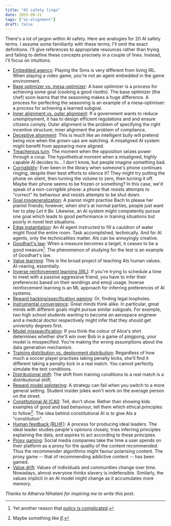 ```yaml
---
title: "AI safety lingo"
date: 2025-09-21
tags: ["ai-alignment"]
draft: false
---
```


There's a lot of jargon within AI safety. Here are analogies for 20 AI safety terms. I assume some familiarity with these terms; I'll omit the exact definitions. I'll give references to appropriate resources rather than trying and failing to define these concepts precisely in a couple of lines. Instead, I'll focus on intuitions.

- [Embedded agency](https://www.lesswrong.com/posts/p7x32SEt43ZMC9r7r/embedded-agents): Playing the Sims is very different from living IRL. When playing a video game, you're not an agent embedded in the game environment.
- [Base optimizer vs. mesa-optimizer](https://www.lesswrong.com/posts/FkgsxrGf3QxhfLWHG/risks-from-learned-optimization-introduction): A base optimizer is a process for achieving some goal (cooking a good risotto). The base optimizer (the chef) soon learns that the seasoning makes a huge difference. A process for perfecting the seasoning is an example of a mesa-optimiser: a process for achieving a learned subgoal.
- [Inner alignment vs. outer alignment](https://www.lesswrong.com/posts/poyshiMEhJsAuifKt/outer-vs-inner-misalignment-three-framings-1): If a government wants to reduce unemployment, it has to design efficient regulations and and ensure citizens comply. Outer alignment is the problem of specifying the right incentive structure; inner alignment the problem of compliance.
- [Deceptive alignment](https://www.lesswrong.com/w/deceptive-alignment): This is much like an intelligent bully will pretend being nice when the grown-ups are watching. A misaligned AI system might benefit from appearing more aligned. 
- [Treacherous turn](https://www.lesswrong.com/w/treacherous-turn): The moment when the opposition seizes power through a coup. The hypothetical moment when a misaligned, highly capable AI decides to... I don't know, but people imagine something bad.
- [Corrigibility](https://www.lesswrong.com/w/corrigibility-1): Ever been in the library when someone's phone continues ringing, despite their best efforts to silence it? They might try putting the phone on silent, then turning the volume to zero, then turning it off. Maybe their phone seems to be frozen or something? In this case, we'd speak of a non-corrigible phone: a phone that resists attempts to "correct" its behaviour and resists attempts to be shut down.
- [Goal misgeneralization](https://arxiv.org/abs/2210.01790): A pianist might practise Bach to please her pianist friends; however, when she's at normal parties, people just want her to play *Let it Be*. Likewise, an AI system might competently pursue one goal which leads to good performance in training situations but poorly in novel test situations.
- [Edge instantiation](https://www.lesswrong.com/w/instrumental-convergence): An AI agent instructed to fill a cauldron of water might flood the entire room. Task accomplished, technically. And for AI agents, only the technicalities matter. AIs can be annoyingly creative.
- [Goodhart's law](https://en.wikipedia.org/wiki/Goodhart%27s_law): When a measure becomes a target, it ceases to be a good measure[^policy-complicated]. The phenomenon of studying for the test is an example of Goodhart's law.
- [Value learning](https://www.alignmentforum.org/s/4dHMdK5TLN6xcqtyc): This is the broad project of teaching AIs human values. AI-rearing, essentially.
- [Inverse reinforcement learning (IRL)](https://www.youtube.com/watch?v=qo355ALvLRI): If you're trying to schedule a time to meet with a passive aggressive friend, you have to infer their preferences based on their wordings and emoji usage. Inverse reinforcement learning is an ML approach for inferring preferences of AI systems.
- [Reward hacking/specification gaming](https://lilianweng.github.io/posts/2024-11-28-reward-hacking/): Or, finding legal loopholes.
- [Instrumental convergence](https://www.lesswrong.com/w/instrumental-convergence): Great minds think alike. In particular, great minds with different goals might pursue similar subgoals. For example, two high school students wanting to become an aerospace engineer and a medical doctor respectively might infer that they should get university degrees first.
- [Model misspecification](https://en.wikipedia.org/wiki/Statistical_model_specification): If you think the colour of Alice's shirt determines whether she'll win over Bob in a game of pingpong, your model is misspecified. You're making the wrong assumptions about the data generation mechanism.
- [Training distribution vs. deployment distribution](https://www.lesswrong.com/posts/sAJnZY8pp2W3DR4mx/breaking-down-the-training-deployment-dichotomy): Regardless of how much a soccer player practises taking penalty kicks, she'll find it different taking a penalty kick in a real match. You cannot perfectly simulate the test conditions.
- [Distributional shift](https://www.lesswrong.com/w/distributional-shifts): The shift from training conditions to a real match is a distributional shift.
- [Reward model splintering](https://www.lesswrong.com/posts/k54rgSg7GcjtXnMHX/model-splintering-moving-from-one-imperfect-model-to-another-1): A strategy can fail when you switch to a more general setting. Student insider jokes won't work on the average person on the street.
- [Constitutional AI (CAI)](https://www-cdn.anthropic.com/7512771452629584566b6303311496c262da1006/Anthropic_ConstitutionalAI_v2.pdf): Tell, don't show. Rather than showing kids examples of good and bad behaviour, tell them which ethical principles to follow[^if]. The idea behind constitutional AI is to give AIs a "constitution".
- [Human feedback (RLHF)](https://en.wikipedia.org/wiki/Reinforcement_learning_from_human_feedback): A process for producing ideal leaders. The ideal leader studies people's opinions closely, tries inferring principles explaining the data, and aspires to act according to these principles.
- [Proxy gaming](https://newsletter.safe.ai/p/ai-safety-newsletter-13): Social media companies take the time a user spends on their platform as a proxy for the quality of the content recommended. Thus the recommender algorithms might favour polarising content. The proxy game -- that of recommending addictive content -- has been gamed.
- [Value drift](https://www.lesswrong.com/w/value-drift): Values of individuals and communities change over time. Nowadays, almost everyone thinks slavery is indefensible. Similarly, the values implicit in an AI model might change as it accumulates more memory.

*Thanks to Atharva Nihalani for inspiring me to write this post.*

[^policy-complicated]: Yet another reason that [policy is complicated](https://isabeldahlgren.github.io/policy-making-is-complicated/).
[^if]: Maybe something like [If](https://www.poetryfoundation.org/poems/46473/if---). 

